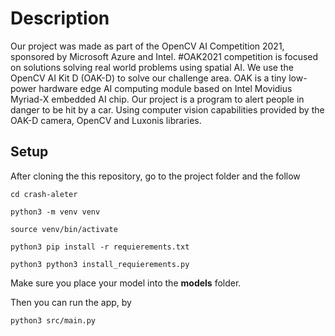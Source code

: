 # Description

Our project was made as part of the OpenCV AI Competition 2021, sponsored by Microsoft Azure and Intel. #OAK2021 competition is focused on solutions solving real world problems using spatial AI. We use the OpenCV AI Kit D (OAK-D) to solve our challenge area. OAK is a tiny low-power hardware edge AI computing module based on Intel Movidius Myriad-X embedded AI chip. Our project is a program to alert people in danger to be hit by a car. Using computer vision capabilities provided by the OAK-D camera, OpenCV and Luxonis libraries. 

## Setup
After cloning the this repository, go to the project folder and the follow

```
cd crash-aleter
```
```
python3 -m venv venv
```
```
source venv/bin/activate
```
```
python3 pip install -r requierements.txt
```
```
python3 python3 install_requierements.py
```

Make sure you place your model into the __models__ folder.

Then you can run the app, by

```
python3 src/main.py
```
